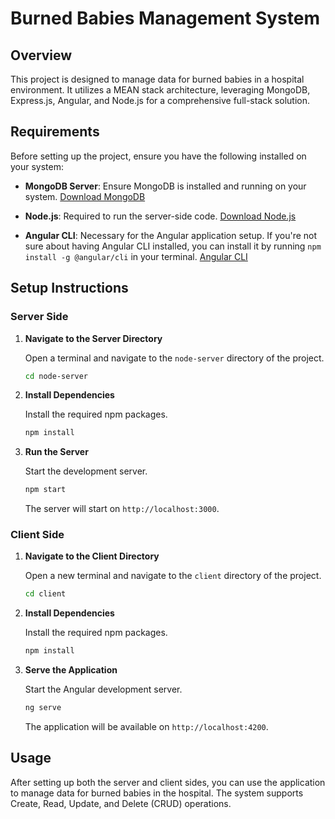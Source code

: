 # Burned Babies Management System

## Overview

This project is designed to manage data for burned babies in a hospital environment. It utilizes a MEAN stack architecture, leveraging MongoDB, Express.js, Angular, and Node.js for a comprehensive full-stack solution.

## Requirements

Before setting up the project, ensure you have the following installed on your system:

- **MongoDB Server**: Ensure MongoDB is installed and running on your system. [Download MongoDB](https://www.mongodb.com/try/download/community)

- **Node.js**: Required to run the server-side code. [Download Node.js](https://nodejs.org/)

- **Angular CLI**: Necessary for the Angular application setup. If you're not sure about having Angular CLI installed, you can install it by running `npm install -g @angular/cli` in your terminal. [Angular CLI](https://angular.io/cli)

## Setup Instructions

### Server Side

1. **Navigate to the Server Directory**

   Open a terminal and navigate to the `node-server` directory of the project.

   ```bash
   cd node-server
   ```

2. **Install Dependencies**

   Install the required npm packages.

   ```bash
   npm install
   ```

3. **Run the Server**

   Start the development server.

   ```bash
   npm start
   ```

   The server will start on `http://localhost:3000`.

### Client Side

1. **Navigate to the Client Directory**

   Open a new terminal and navigate to the `client` directory of the project.

   ```bash
   cd client
   ```

2. **Install Dependencies**

   Install the required npm packages.

   ```bash
   npm install
   ```

3. **Serve the Application**

   Start the Angular development server.

   ```bash
   ng serve
   ```

   The application will be available on `http://localhost:4200`.

## Usage

After setting up both the server and client sides, you can use the application to manage data for burned babies in the hospital. The system supports Create, Read, Update, and Delete (CRUD) operations.

